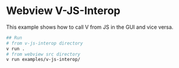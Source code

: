 # Webview V-JS-Interop

This example shows how to call V from JS in the GUI and vice versa.

```sh
## Run
# from v-js-interop directory
v run .
# from webview src directory
v run examples/v-js-interop/
```
